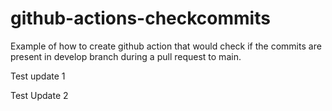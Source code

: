 # github-actions-checkcommits
Example of how to create github action that would check if the commits are present in develop branch during a pull request to main.

Test update 1

Test Update 2
